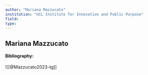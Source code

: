 ```yaml
---
author: "Mariana Mazzucato"
institution: "UCL Institute for Innovation and Public Purpose"
field:
type:
---
```


## Mariana Mazzucato
#### Bibliography:

![[@Mazzucato2023-tg]]